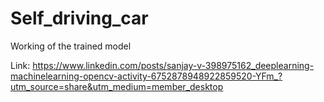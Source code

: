 # Self_driving_car

Working of the trained model 

Link: https://www.linkedin.com/posts/sanjay-v-398975162_deeplearning-machinelearning-opencv-activity-6752878948922859520-YFm_?utm_source=share&utm_medium=member_desktop
